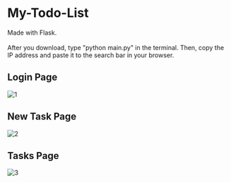# My-Todo-List
Made with Flask.
<br></br>
After you download, type "python main.py" in the terminal. Then, copy the IP address and paste it to the search bar in your browser.

## Login Page
![1](https://user-images.githubusercontent.com/108730135/223698890-1694fbfe-5ff9-4582-a163-2e7ecd700d46.png)

## New Task Page
![2](https://user-images.githubusercontent.com/108730135/223698930-b6ceb9d2-e1ce-4bca-ad9e-f06228dff68d.png)

## Tasks Page
![3](https://user-images.githubusercontent.com/108730135/223698963-0a367d62-f460-4947-9fee-b7b74c2380d6.png)
